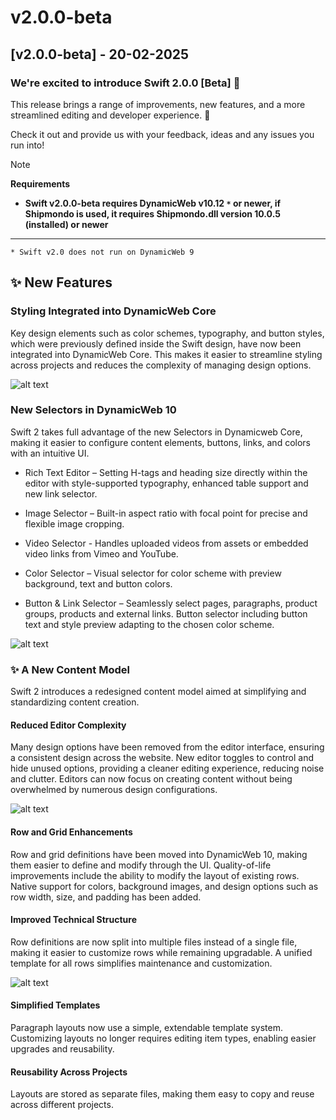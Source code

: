 # v2.0.0-beta

## [v2.0.0-beta] - 20-02-2025

### We're excited to introduce Swift 2.0.0 [Beta] 🎉

This release brings a range of improvements, new features, and a more streamlined editing and developer experience. 🚀

Check it out and provide us with your feedback, ideas and any issues you run into!

> [!NOTE]
> **Requirements**
> * **Swift v2.0.0-beta requires DynamicWeb v10.12 `*` or newer, if Shipmondo is used, it requires Shipmondo.dll version 10.0.5 (installed) or newer**

---
`* Swift v2.0 does not run on DynamicWeb 9`

## ✨ New Features
### Styling Integrated into DynamicWeb Core
Key design elements such as color schemes, typography, and button styles, which were previously defined inside the Swift design, have now been integrated into DynamicWeb Core. This makes it easier to streamline styling across projects and reduces the complexity of managing design options.

![alt text](https://doc.dynamicweb.com/Files/Images/Swift/Cookie-ConsentModeV2.png)

### New Selectors in DynamicWeb 10

Swift 2 takes full advantage of the new Selectors in Dynamicweb Core, making it easier to configure content elements, buttons, links, and colors with an intuitive UI.

* Rich Text Editor – Setting H-tags and heading size directly within the editor with style-supported typography, enhanced table support and new link selector.

* Image Selector – Built-in aspect ratio with focal point for precise and flexible image cropping.

* Video Selector - Handles uploaded videos from assets or embedded video links from Vimeo and YouTube.

* Color Selector – Visual selector for color scheme with preview background, text and button colors. 

* Button & Link Selector – Seamlessly select pages, paragraphs, product groups, products and external links. Button selector including button text and style preview adapting to the chosen color scheme.

![alt text](https://doc.dynamicweb.com/Files/Images/Swift/Cookie-ConsentModeV2.png)

### ✨ A New Content Model
Swift 2 introduces a redesigned content model aimed at simplifying and standardizing content creation.

#### Reduced Editor Complexity
Many design options have been removed from the editor interface, ensuring a consistent design across the website. New editor toggles to control and hide unused options, providing a cleaner editing experience, reducing noise and clutter. 
Editors can now focus on creating content without being overwhelmed by numerous design configurations.

![alt text](https://doc.dynamicweb.com/Files/Images/Swift/Cookie-ConsentModeV2.png)

#### Row and Grid Enhancements
Row and grid definitions have been moved into DynamicWeb 10, making them easier to define and modify through the UI. Quality-of-life improvements include the ability to modify the layout of existing rows. Native support for colors, background images, and design options such as row width, size, and padding has been added.

#### Improved Technical Structure
Row definitions are now split into multiple files instead of a single file, making it easier to customize rows while remaining upgradable. A unified template for all rows simplifies maintenance and customization.

![alt text](https://doc.dynamicweb.com/Files/Images/Swift/Cookie-ConsentModeV2.png)

#### Simplified Templates
Paragraph layouts now use a simple, extendable template system. Customizing layouts no longer requires editing item types, enabling easier upgrades and reusability.

#### Reusability Across Projects
Layouts are stored as separate files, making them easy to copy and reuse across different projects.